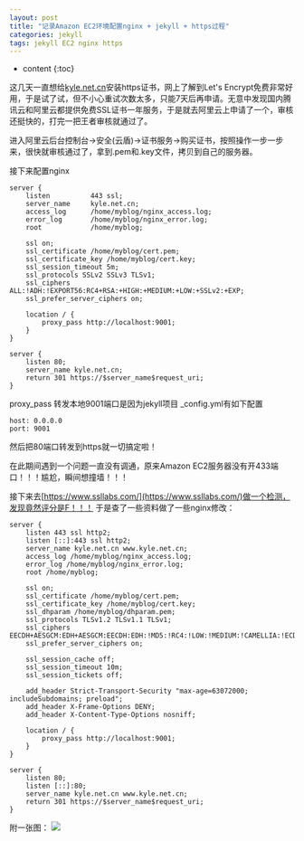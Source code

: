 ```yaml
---
layout: post
title: "记录Amazon EC2环境配置nginx + jekyll + https过程"
categories: jekyll
tags: jekyll EC2 nginx https
---
```


* content
{:toc}


这几天一直想给[kyle.net.cn](https://kyle.net.cn)安装https证书，网上了解到Let's Encrypt免费非常好用，于是试了试，但不小心重试次数太多，只能7天后再申请。无意中发现国内腾讯云和阿里云都提供免费SSL证书一年服务，于是就去阿里云上申请了一个，审核还挺快的，打完一把王者审核就通过了。

<!--more-->

进入阿里云后台控制台->安全(云盾)->证书服务->购买证书，按照操作一步一步来，很快就审核通过了，拿到.pem和.key文件，拷贝到自己的服务器。

接下来配置nginx

	server {
		listen			443 ssl;
		server_name     kyle.net.cn;
		access_log      /home/myblog/nginx_access.log;
		error_log       /home/myblog/nginx_error.log;
		root            /home/myblog;
		
		ssl on;
		ssl_certificate /home/myblog/cert.pem;
		ssl_certificate_key /home/myblog/cert.key;
		ssl_session_timeout 5m;
		ssl_protocols SSLv2 SSLv3 TLSv1;
		ssl_ciphers ALL:!ADH:!EXPORT56:RC4+RSA:+HIGH:+MEDIUM:+LOW:+SSLv2:+EXP;
		ssl_prefer_server_ciphers on;
		
		location / {
			proxy_pass http://localhost:9001;
		}
	}
	
	server {
		listen 80;
		server_name kyle.net.cn;
		return 301 https://$server_name$request_uri;
	}


proxy_pass 转发本地9001端口是因为jekyll项目 _config.yml有如下配置

	host: 0.0.0.0
	port: 9001
然后把80端口转发到https就一切搞定啦！

在此期间遇到一个问题一直没有调通，原来Amazon EC2服务器没有开433端口！！！尴尬，瞬间想撞墙！！！

接下来去[https://www.ssllabs.com/](https://www.ssllabs.com/)做一个检测，发现竟然评分是F！！！
于是查了一些资料做了一些nginx修改：

	server {
		listen 443 ssl http2;
		listen [::]:443 ssl http2;
		server_name kyle.net.cn www.kyle.net.cn;
		access_log /home/myblog/nginx_access.log;
		error_log /home/myblog/nginx_error.log;
		root /home/myblog;
		
		ssl on;
		ssl_certificate /home/myblog/cert.pem;
		ssl_certificate_key /home/myblog/cert.key;
		ssl_dhparam /home/myblog/dhparam.pem;
		ssl_protocols TLSv1.2 TLSv1.1 TLSv1;
		ssl_ciphers EECDH+AESGCM:EDH+AESGCM:EECDH:EDH:!MD5:!RC4:!LOW:!MEDIUM:!CAMELLIA:!ECDSA:!DES:!DSS:!3DES:!NULL;
		ssl_prefer_server_ciphers on;

		ssl_session_cache off;
		ssl_session_timeout 10m;
		ssl_session_tickets off;
		
		add_header Strict-Transport-Security "max-age=63072000; includeSubdomains; preload";
		add_header X-Frame-Options DENY;
		add_header X-Content-Type-Options nosniff;
		
		location / {
			proxy_pass http://localhost:9001;
		}
	}

	server {
		listen 80;
		listen [::]:80;
		server_name kyle.net.cn www.kyle.net.cn;
		return 301 https://$server_name$request_uri;
	}

附一张图：
![](http://or9erg8ii.bkt.clouddn.com/ssllabs-A+)

